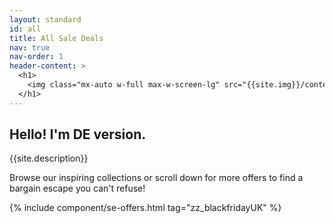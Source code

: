 ```yaml
---
layout: standard
id: all
title: All Sale Deals
nav: true
nav-order: 1
header-content: >
  <h1>
    <img class="mx-auto w-full max-w-screen-lg" src="{{site.img}}/content/{{page.id}}/title-de.png" alt="DE globe">
  </h1>
---
```


<div class="page-padding text-textBlack content-spacing bg-white">
  <div class="mx-auto max-w-screen-lg py-20 text-center">
    <h2 class="h5">Hello! I'm DE version.</h2>
    <p class="text-lg">{{site.description}}</p>
    <p class="text-lg font-bold">Browse our inspiring collections or scroll down for more offers to find a bargain escape you can't refuse!</p>
    <!-- {% include countdown.html message="Sale ends in:" class="text-lg" %} -->
  </div>
</div>

<div class="page-padding content-spacing">
  <div class="mx-auto max-w-screen-3xl pb-24">
    {% include component/se-offers.html tag="zz_blackfridayUK" %}
  </div>
</div>
